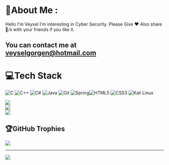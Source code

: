 # 💫About Me :

Hello I'm Veysel I'm interesting in Cyber Security.
Please Give ❤️ Also share 🔗/s with your friends if you like it.
## You can contact me at veyselgorgen@hotmail.com


# 💻Tech Stack
![C](https://img.shields.io/badge/C-00599C?style=for-the-badge&logo=c&logoColor=white) ![C++](https://img.shields.io/badge/C%2B%2B-00599C?style=for-the-badge&logo=c%2B%2B&logoColor=white) ![C#](https://img.shields.io/badge/C%23-239120?style=for-the-badge&logo=c-sharp&logoColor=white) ![Java](https://img.shields.io/badge/Java-ED8B00?style=for-the-badge&logo=java&logoColor=white) ![Git](https://img.shields.io/badge/GIT-E44C30?style=for-the-badge&logo=git&logoColor=white) ![Spring](https://img.shields.io/badge/Spring-6DB33F?style=for-the-badge&logo=spring&logoColor=white)![HTML5](https://img.shields.io/badge/html5-%23E34F26.svg?style=for-the-badge&logo=html5&logoColor=white) ![CSS3](https://img.shields.io/badge/css3-%231572B6.svg?style=for-the-badge&logo=css3&logoColor=white) ![Kali Linux](https://img.shields.io/badge/Kali_Linux-557C94?style=for-the-badge&logo=kali-linux&logoColor=white) 

![](https://github-readme-stats.vercel.app/api?username=vgorgen&theme=dark&hide_border=false&include_all_commits=false&count_private=false)<br/>
![](https://github-readme-streak-stats.herokuapp.com/?user=vgorgen&theme=dark&hide_border=false)<br/>
![](https://github-readme-stats.vercel.app/api/top-langs/?username=vgorgen&theme=dark&hide_border=false&include_all_commits=false&count_private=false&layout=compact)

## 🏆GitHub Trophies
![](https://github-profile-trophy.vercel.app/?username=vgorgen&theme=gruvbox&no-frame=false&no-bg=false&margin-w=4)

---
[![](https://visitcount.itsvg.in/api?id=vgorgen&icon=0&color=0)](https://visitcount.itsvg.in)
